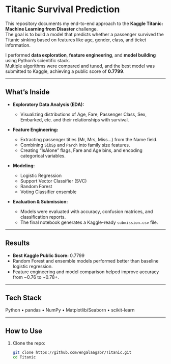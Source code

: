 # Titanic Survival Prediction

This repository documents my end-to-end approach to the **Kaggle Titanic: Machine Learning from Disaster** challenge.  
The goal is to build a model that predicts whether a passenger survived the Titanic sinking based on features like age, gender, class, and ticket information.

I performed **data exploration**, **feature engineering**, and **model building** using Python’s scientific stack.  
Multiple algorithms were compared and tuned, and the best model was submitted to Kaggle, achieving a public score of **0.7799**.

---

##  What’s Inside

- **Exploratory Data Analysis (EDA):**
  - Visualizing distributions of Age, Fare, Passenger Class, Sex, Embarked, etc. and their relationships with survival.

- **Feature Engineering:**
  - Extracting passenger titles (Mr, Mrs, Miss…) from the Name field.
  - Combining `SibSp` and `Parch` into family size features.
  - Creating “IsAlone” flags, Fare and Age bins, and encoding categorical variables.

- **Modeling:**
  - Logistic Regression
  - Support Vector Classifier (SVC)
  - Random Forest
  - Voting Classifier ensemble

- **Evaluation & Submission:**
  - Models were evaluated with accuracy, confusion matrices, and classification reports.
  - The final notebook generates a Kaggle-ready `submission.csv` file.

---

## Results

- **Best Kaggle Public Score:** 0.7799  
- Random Forest and ensemble models performed better than baseline logistic regression.  
- Feature engineering and model comparison helped improve accuracy from ~0.76 to ~0.78+.  

---

## Tech Stack

Python • pandas • NumPy • Matplotlib/Seaborn • scikit-learn

---

## How to Use

1. Clone the repo:
   ```bash
   git clone https://github.com/engalaagabr/Titanic.git
   cd Titanic

